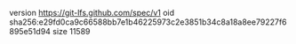 version https://git-lfs.github.com/spec/v1
oid sha256:e29fd0ca9c66588bb7e1b46225973c2e3851b34c8a18a8ee79227f6895e51d94
size 11589
